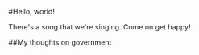 #Hello, world!

There's a song that we're singing. Come on get happy!

##My thoughts on government

 



